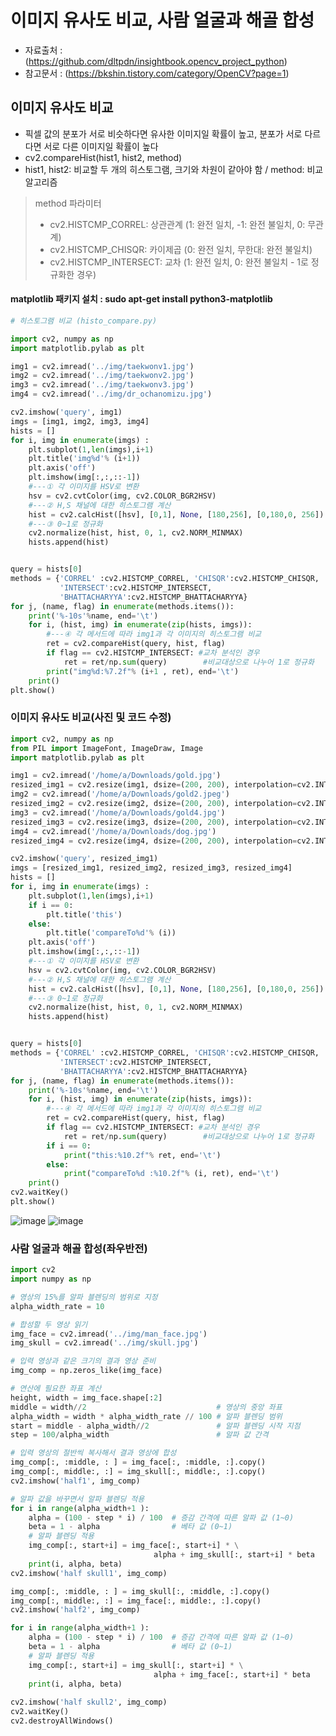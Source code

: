 # 이미지 유사도 비교, 사람 얼굴과 해골 합성

- 자료출처 : (https://github.com/dltpdn/insightbook.opencv_project_python)
- 참고문서 : (https://bkshin.tistory.com/category/OpenCV?page=1)

## 이미지 유사도 비교
- 픽셀 값의 분포가 서로 비슷하다면 유사한 이미지일 확률이 높고, 분포가 서로 다르다면 서로 다른 이미지일 확률이 높다
- cv2.compareHist(hist1, hist2, method)
- hist1, hist2: 비교할 두 개의 히스토그램, 크기와 차원이 같아야 함 / method: 비교 알고리즘
> method 파라미터
> - cv2.HISTCMP_CORREL: 상관관계 (1: 완전 일치, -1: 완전 불일치, 0: 무관계)
> - cv2.HISTCMP_CHISQR: 카이제곱 (0: 완전 일치, 무한대: 완전 불일치)
> - cv2.HISTCMP_INTERSECT: 교차 (1: 완전 일치, 0: 완전 불일치 - 1로 정규화한 경우)

#### matplotlib 패키지 설치 : sudo apt-get install python3-matplotlib
```python
# 히스토그램 비교 (histo_compare.py)

import cv2, numpy as np
import matplotlib.pylab as plt

img1 = cv2.imread('../img/taekwonv1.jpg')
img2 = cv2.imread('../img/taekwonv2.jpg')
img3 = cv2.imread('../img/taekwonv3.jpg')
img4 = cv2.imread('../img/dr_ochanomizu.jpg')

cv2.imshow('query', img1)
imgs = [img1, img2, img3, img4]
hists = []
for i, img in enumerate(imgs) :
    plt.subplot(1,len(imgs),i+1)
    plt.title('img%d'% (i+1))
    plt.axis('off') 
    plt.imshow(img[:,:,::-1])
    #---① 각 이미지를 HSV로 변환
    hsv = cv2.cvtColor(img, cv2.COLOR_BGR2HSV)
    #---② H,S 채널에 대한 히스토그램 계산
    hist = cv2.calcHist([hsv], [0,1], None, [180,256], [0,180,0, 256])
    #---③ 0~1로 정규화
    cv2.normalize(hist, hist, 0, 1, cv2.NORM_MINMAX)
    hists.append(hist)


query = hists[0]
methods = {'CORREL' :cv2.HISTCMP_CORREL, 'CHISQR':cv2.HISTCMP_CHISQR, 
           'INTERSECT':cv2.HISTCMP_INTERSECT,
           'BHATTACHARYYA':cv2.HISTCMP_BHATTACHARYYA}
for j, (name, flag) in enumerate(methods.items()):
    print('%-10s'%name, end='\t')
    for i, (hist, img) in enumerate(zip(hists, imgs)):
        #---④ 각 메서드에 따라 img1과 각 이미지의 히스토그램 비교
        ret = cv2.compareHist(query, hist, flag)
        if flag == cv2.HISTCMP_INTERSECT: #교차 분석인 경우 
            ret = ret/np.sum(query)        #비교대상으로 나누어 1로 정규화
        print("img%d:%7.2f"% (i+1 , ret), end='\t')
    print()
plt.show()
```
### 이미지 유사도 비교(사진 및 코드 수정)
```python
import cv2, numpy as np
from PIL import ImageFont, ImageDraw, Image
import matplotlib.pylab as plt

img1 = cv2.imread('/home/a/Downloads/gold.jpg')
resized_img1 = cv2.resize(img1, dsize=(200, 200), interpolation=cv2.INTER_LINEAR) #사이즈 지정
img2 = cv2.imread('/home/a/Downloads/gold2.jpeg')
resized_img2 = cv2.resize(img2, dsize=(200, 200), interpolation=cv2.INTER_LINEAR)
img3 = cv2.imread('/home/a/Downloads/gold4.jpg')
resized_img3 = cv2.resize(img3, dsize=(200, 200), interpolation=cv2.INTER_LINEAR)
img4 = cv2.imread('/home/a/Downloads/dog.jpg')
resized_img4 = cv2.resize(img4, dsize=(200, 200), interpolation=cv2.INTER_LINEAR)

cv2.imshow('query', resized_img1)
imgs = [resized_img1, resized_img2, resized_img3, resized_img4]
hists = []
for i, img in enumerate(imgs) :
    plt.subplot(1,len(imgs),i+1)
    if i == 0:
        plt.title('this')
    else:
        plt.title('compareTo%d'% (i))
    plt.axis('off') 
    plt.imshow(img[:,:,::-1])
    #---① 각 이미지를 HSV로 변환
    hsv = cv2.cvtColor(img, cv2.COLOR_BGR2HSV)
    #---② H,S 채널에 대한 히스토그램 계산
    hist = cv2.calcHist([hsv], [0,1], None, [180,256], [0,180,0, 256])
    #---③ 0~1로 정규화
    cv2.normalize(hist, hist, 0, 1, cv2.NORM_MINMAX)
    hists.append(hist)


query = hists[0]
methods = {'CORREL' :cv2.HISTCMP_CORREL, 'CHISQR':cv2.HISTCMP_CHISQR, 
           'INTERSECT':cv2.HISTCMP_INTERSECT,
           'BHATTACHARYYA':cv2.HISTCMP_BHATTACHARYYA}
for j, (name, flag) in enumerate(methods.items()):
    print('%-10s'%name, end='\t')
    for i, (hist, img) in enumerate(zip(hists, imgs)):
        #---④ 각 메서드에 따라 img1과 각 이미지의 히스토그램 비교
        ret = cv2.compareHist(query, hist, flag)
        if flag == cv2.HISTCMP_INTERSECT: #교차 분석인 경우 
            ret = ret/np.sum(query)        #비교대상으로 나누어 1로 정규화
        if i == 0:
            print("this:%10.2f"% ret, end='\t')
        else:
            print("compareTo%d :%10.2f"% (i, ret), end='\t')
    print()
cv2.waitKey()
plt.show()
```
![image](https://github.com/zzeonii/OpenCV_study/assets/129237950/2c0ecd47-5b99-43d1-946b-1884731b0a9d)
![image](https://github.com/zzeonii/OpenCV_study/assets/129237950/71da6cec-e021-4e5e-8194-13aad88af505)

### 사람 얼굴과 해골 합성(좌우반전)
```python
import cv2
import numpy as np

# 영상의 15%를 알파 블렌딩의 범위로 지정
alpha_width_rate = 10

# 합성할 두 영상 읽기
img_face = cv2.imread('../img/man_face.jpg')
img_skull = cv2.imread('../img/skull.jpg')

# 입력 영상과 같은 크기의 결과 영상 준비
img_comp = np.zeros_like(img_face)

# 연산에 필요한 좌표 계산
height, width = img_face.shape[:2]
middle = width//2                             # 영상의 중앙 좌표
alpha_width = width * alpha_width_rate // 100 # 알파 블렌딩 범위
start = middle - alpha_width//2               # 알파 블렌딩 시작 지점
step = 100/alpha_width                        # 알파 값 간격

# 입력 영상의 절반씩 복사해서 결과 영상에 합성
img_comp[:, :middle, : ] = img_face[:, :middle, :].copy()
img_comp[:, middle:, :] = img_skull[:, middle:, :].copy()
cv2.imshow('half1', img_comp)

# 알파 값을 바꾸면서 알파 블렌딩 적용
for i in range(alpha_width+1 ):
    alpha = (100 - step * i) / 100  # 증감 간격에 따른 알파 값 (1~0)
    beta = 1 - alpha                # 베타 값 (0~1)
    # 알파 블렌딩 적용
    img_comp[:, start+i] = img_face[:, start+i] * \
                                alpha + img_skull[:, start+i] * beta
    print(i, alpha, beta)
cv2.imshow('half skull1', img_comp)

img_comp[:, :middle, : ] = img_skull[:, :middle, :].copy()
img_comp[:, middle:, :] = img_face[:, middle:, :].copy()
cv2.imshow('half2', img_comp)

for i in range(alpha_width+1 ):
    alpha = (100 - step * i) / 100  # 증감 간격에 따른 알파 값 (1~0)
    beta = 1 - alpha                # 베타 값 (0~1)
    # 알파 블렌딩 적용
    img_comp[:, start+i] = img_skull[:, start+i] * \
                                alpha + img_face[:, start+i] * beta
    print(i, alpha, beta)
    
cv2.imshow('half skull2', img_comp)
cv2.waitKey()
cv2.destroyAllWindows()
```
